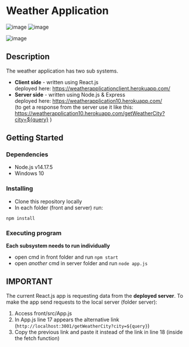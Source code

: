 # Weather Application
![image](https://img.shields.io/badge/React-20232A?style=for-the-badge&logo=react&logoColor=61DAFB)
![image](https://img.shields.io/badge/Node.js-339933?style=for-the-badge&logo=nodedotjs&logoColor=white)

![image](https://user-images.githubusercontent.com/73398186/176395416-aec1d4a4-09e4-4ceb-b515-0f4514c3feed.png)

## Description

The weather application has two sub systems.  
* **Client side** - written using React.js  
deployed here: https://weatherapplicationclient.herokuapp.com/ 
* **Server side** - written using Node.js & Express  
deployed here: https://weatherapplication10.herokuapp.com/  
(to get a response from the server use it like this: https://weatherapplication10.herokuapp.com/getWeatherCity?city=${query} )

## Getting Started

### Dependencies

* Node.js v14.17.5
* Windows 10

### Installing

* Clone this repository locally
* In each folder (front and server) run:
```
npm install
```

### Executing program

**Each subsystem needs to run individually**
* open cmd in front folder and run 
```npm start```
* open *another* cmd in server folder and run
```node app.js```

## IMPORTANT

The current React.js app is requesting data from the **deployed server**.
To make the app send requests to the local server (folder server):  
1. Access front/src/App.js
2. In App.js line 17 appears the alternative link (`http://localhost:3001/getWeatherCity?city=${query}`)
3. Copy the previous link and paste it instead of the link in line 18 (inside the fetch function)
